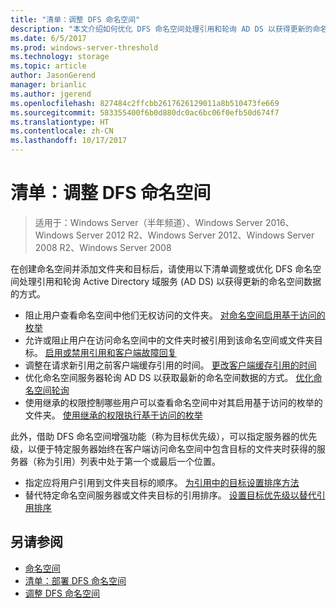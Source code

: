 ```yaml
---
title: "清单：调整 DFS 命名空间"
description: "本文介绍如何优化 DFS 命名空间处理引用和轮询 AD DS 以获得更新的命名空间数据的方式"
ms.date: 6/5/2017
ms.prod: windows-server-threshold
ms.technology: storage
ms.topic: article
author: JasonGerend
manager: brianlic
ms.author: jgerend
ms.openlocfilehash: 827484c2ffcbb2617626129011a8b510473fe669
ms.sourcegitcommit: 583355400f6b0d880dc0ac6bc06f0efb50d674f7
ms.translationtype: HT
ms.contentlocale: zh-CN
ms.lasthandoff: 10/17/2017
---
```

# <a name="checklist-tune-a-dfs-namespace"></a>清单：调整 DFS 命名空间

> 适用于：Windows Server（半年频道）、Windows Server 2016、Windows Server 2012 R2、Windows Server 2012、Windows Server 2008 R2、Windows Server 2008

在创建命名空间并添加文件夹和目标后，请使用以下清单调整或优化 DFS 命名空间处理引用和轮询 Active Directory 域服务 (AD DS) 以获得更新的命名空间数据的方式。

-   阻止用户查看命名空间中他们无权访问的文件夹。 [对命名空间启用基于访问的枚举](enable-access-based-enumeration-on-a-namespace.md) 
-   允许或阻止用户在访问命名空间中的文件夹时被引用到该命名空间或文件夹目标。 [启用或禁用引用和客户端故障回复](enable-or-disable-referrals-and-client-failback.md) 
-   调整在请求新引用之前客户端缓存引用的时间。 [更改客户端缓存引用的时间](change-the-amount-of-time-that-clients-cache-referrals.md)
-   优化命名空间服务器轮询 AD DS 以获取最新的命名空间数据的方式。 [优化命名空间轮询](optimize-namespace-polling.md)
-   使用继承的权限控制哪些用户可以查看命名空间中对其启用基于访问的枚举的文件夹。 [使用继承的权限执行基于访问的枚举](using-inherited-permissions-with-access-based-enumeration.md)

此外，借助 DFS 命名空间增强功能（称为目标优先级），可以指定服务器的优先级，以便于特定服务器始终在客户端访问命名空间中包含目标的文件夹时获得的服务器（称为引用）列表中处于第一个或最后一个位置。

-   指定应将用户引用到文件夹目标的顺序。 [为引用中的目标设置排序方法](set-the-ordering-method-for-targets-in-referrals.md)
-   替代特定命名空间服务器或文件夹目标的引用排序。 [设置目标优先级以替代引用排序](set-target-priority-to-override-referral-ordering.md)

## <a name="see-also"></a>另请参阅

-   [命名空间](https://technet.microsoft.com/library/cc771914(v=ws.11).aspx)
-   [清单：部署 DFS 命名空间](checklist-deploy-dfs-namespaces.md)
-   [调整 DFS 命名空间](tuning-dfs-namespaces.md)


